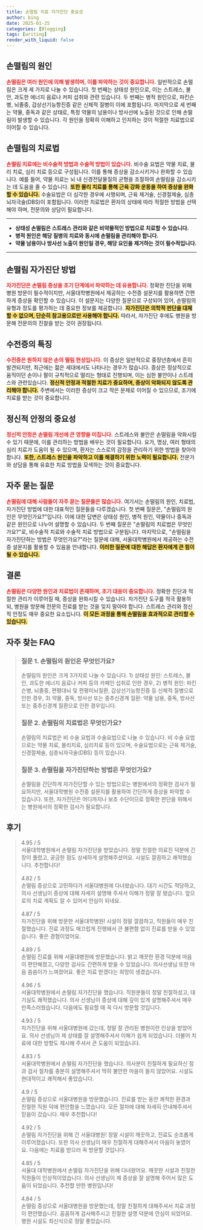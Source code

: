 ```yaml
---
title: 손떨림 치료 자가진단 중요성
author: bing
date: 2025-01-25
categories: [Blogging]
tags: [writing]
render_with_liquid: false
---
```



<h2 id='손떨림_원인'>손떨림의 원인</h2>

<p><b><span style="color: #ee2323;">손떨림은 여러 원인에 의해 발생하며, 이를 파악하는 것이 중요합니다.</span></b> 일반적으로 손떨림은 크게 세 가지로 나눌 수 있습니다. 첫 번째는 상태성 원인으로, 이는 스트레스, 불안, 과도한 에너지 음료나 커피 섭취와 관련 있습니다. 두 번째는 병적 원인으로, 파킨슨병, 뇌졸중, 갑상선기능항진증 같은 신체적 질병이 이에 포함됩니다. 마지막으로 세 번째는 약물, 중독과 같은 상태로, 특정 약물의 남용이나 방사선에 노출된 것으로 인해 손떨림이 발생할 수 있습니다. 각 원인을 정확히 이해하고 인지하는 것이 적절한 치료법으로 이어질 수 있습니다.</p>

<h2 id='손떨림_치료법'>손떨림의 치료법</h2>

<p><b><span style="color: #ee2323;">손떨림 치료에는 비수술적 방법과 수술적 방법이 있습니다.</span></b> 비수술 요법은 약물 치료, 물리 치료, 심리 치료 등으로 구성됩니다. 이를 통해 증상을 감소시키거나 완화할 수 있습니다. 예를 들어, 약물 치료는 뇌 내 신경전달물질의 균형을 조절하여 손떨림을 감소시키는 데 도움을 줄 수 있습니다. <b><span style="background-color: #ffe066;">또한 물리 치료를 통해 근육 강화 운동을 하여 증상을 완화할 수 있습니다.</span></b> 수술요법은 더 심각한 경우에 시행되며, 근육 제거술, 신경절제술, 심층뇌자극술(DBS)이 포함됩니다. 이러한 치료법은 환자의 상태에 따라 적절한 방법을 선택해야 하며, 전문의와 상담이 필요합니다.</p>

<hr />

<ul>
    <li><b>상태성 손떨림은 스트레스 관리와 같은 비약물적인 방법으로 치료할 수 있습니다.</b></li>
    <li><b>병적 원인은 해당 질병의 치료와 동시에 손떨림을 관리해야 합니다.</b></li>
    <li><b>약물 남용이나 방사선 노출이 원인일 경우, 해당 요인을 제거하는 것이 필수적입니다.</b></li>
</ul>

<hr />

<h2 id='자가진단_방법'>손떨림 자가진단 방법</h2>

<p><b><span style="color: #ee2323;">자가진단은 손떨림 증상을 초기 단계에서 파악하는 데 유용합니다.</span></b> 정확한 진단을 위해 병원 방문이 필수적이지만, 서울대학병원에서 제공하는 수전증 설문지를 활용하면 간편하게 증상을 확인할 수 있습니다. 이 설문지는 다양한 질문으로 구성되어 있어, 손떨림의 유형과 정도를 평가하는 데 중요한 정보를 제공합니다. <b><span style="background-color: #ffe066;">자가진단은 의학적 판단을 대체할 수 없으며, 단순히 참고용으로만 사용해야 합니다.</span></b> 따라서, 자가진단 후에도 병원을 방문해 전문의의 진찰을 받는 것이 권장됩니다.</p>

<h2 id='수전증의_특징'>수전증의 특징</h2>

<p><b><span style="color: #ee2323;">수전증은 원하지 않은 손의 떨림 현상입니다.</span></b> 이 증상은 일반적으로 중장년층에서 흔히 발견되지만, 최근에는 젊은 세대에서도 나타나는 경우가 많습니다. 증상은 정상적으로 움직이던 손이나 팔이 규칙적으로 떨리는 형태로 진행되며, 이는 심한 불안이나 스트레스와 관련있습니다. <b><span style="background-color: #ffe066;">정신적 안정과 적절한 치료가 중요하며, 증상이 악화되지 않도록 관리해야 합니다.</span></b> 주변에서는 이러한 증상이 크고 작은 문제로 이어질 수 있으므로, 조기에 치료를 받는 것이 중요합니다.</p>

<h2 id='정신적_안정의_중요성'>정신적 안정의 중요성</h2>

<p><b><span style="color: #ee2323;">정신적 안정은 손떨림 개선에 큰 영향을 미칩니다.</span></b> 스트레스와 불안은 손떨림을 악화시킬 수 있기 때문에, 이를 관리하는 방법을 배우는 것이 필요합니다. 요가, 명상, 여러 형태의 심리 치료가 도움이 될 수 있으며, 환자는 스스로의 감정을 관리하기 위한 방법을 찾아야 합니다. <b><span style="background-color: #ffe066;">또한, 스트레스 원인을 파악하고 이를 해결하기 위한 노력이 필요합니다.</span></b> 전문가와 상담을 통해 유효한 치료 방법을 모색하는 것이 중요합니다.</p>

<h2 id='자주_묻는_질문'>자주 묻는 질문</h2>

<p><b><span style="color: #ee2323;">손떨림에 대해 사람들이 자주 묻는 질문들은 많습니다.</span></b> 여기서는 손떨림의 원인, 치료법, 자가진단 방법에 대한 대표적인 질문들을 다루겠습니다. 첫 번째 질문은, "손떨림의 원인은 무엇인가요?"입니다. 이에 대한 답변은 상태성 원인, 병적 원인, 약물이나 중독과 같은 원인으로 나누어 설명할 수 있습니다. 두 번째 질문은 "손떨림의 치료법은 무엇인가요?"로, 비수술적 치료와 수술적 치료 방법으로 구분됩니다. 마지막으로, "손떨림을 자가진단하는 방법은 무엇인가요?"라는 질문에 대해, 서울대학병원에서 제공하는 수전증 설문지를 활용할 수 있음을 안내합니다. <b><span style="background-color: #ffe066;">이러한 질문에 대한 해답은 환자에게 큰 힘이 될 수 있습니다.</span></b></p>

<h2 id='결론'>결론</h2>

<p><b><span style="color: #ee2323;">손떨림은 다양한 원인과 치료법이 존재하며, 초기 대응이 중요합니다.</span></b> 정확한 진단과 적절한 관리가 이루어질 때, 증상을 완화시킬 수 있습니다. 자가진단 도구를 적극 활용하되, 병원을 방문해 전문의 진료를 받는 것을 잊지 말아야 합니다. 스트레스 관리와 정신적 안정도 매우 중요한 요소입니다. <b><span style="background-color: #ffe066;">이 모든 과정을 통해 손떨림을 효과적으로 관리할 수 있습니다.</span></b></p>


<h2 id='자주_찾는_FAQ'>자주 찾는 FAQ</h2>
<div itemscope="" itemtype="https://schema.org/FAQPage"> 
<blockquote> 
<div itemscope="" itemprop="mainEntity" itemtype="https://schema.org/Question"> 
<h3 itemprop="name">질문 1. 손떨림의 원인은 무엇인가요?</h3> 
<div itemscope="" itemprop="acceptedAnswer" itemtype="https://schema.org/Answer"> 
<span itemprop="text"> 
<p>손떨림의 원인은 크게 3가지로 나눌 수 있습니다. 1) 상태성 원인: 스트레스, 불안, 과도한 에너지 음료나 커피 등의 카페인 섭취로 인한 경우, 2) 병적 원인: 파킨슨병, 뇌졸중, 편평대뇌 및 편평미뇌질환, 갑상선기능항진증 등 신체적 질병으로 인한 경우, 3) 약물, 중독, 방사선 또는 중추신경계 질환: 약물 남용, 중독, 방사선 또는 중추신경계 질환으로 인한 경우입니다.</p> 
</span> 
</div> 
</div> 

<div itemscope="" itemprop="mainEntity" itemtype="https://schema.org/Question"> 
<h3 itemprop="name">질문 2. 손떨림의 치료법은 무엇인가요?</h3> 
<div itemscope="" itemprop="acceptedAnswer" itemtype="https://schema.org/Answer"> 
<span itemprop="text"> 
<p>손떨림의 치료법은 비 수술 요법과 수술요법으로 나눌 수 있습니다. 비 수술 요법으로는 약물 치료, 물리치료, 심리치료 등이 있으며, 수술요법으로는 근육 제거술, 신경절제술, 심층뇌자극술(DBS) 등이 있습니다.</p> 
</span> 
</div> 
</div> 

<div itemscope="" itemprop="mainEntity" itemtype="https://schema.org/Question"> 
<h3 itemprop="name">질문 3. 손떨림을 자가진단하는 방법은 무엇인가요?</h3> 
<div itemscope="" itemprop="acceptedAnswer" itemtype="https://schema.org/Answer"> 
<span itemprop="text"> 
<p>손떨림을 간단하게 자가진단할 수 있는 방법으로는 병원에서의 정확한 검사가 필요하지만, 서울대학병원 수전증 설문지를 활용하여 간단하게 증상을 파악할 수 있습니다. 또한, 자가진단은 어디까지나 보조 수단이므로 정확한 판단을 위해서는 병원에서의 정확한 검사가 필요합니다.</p> 
</span> 
</div> 
</div> 
</blockquote> 
</div>
<h2 id='후기'>후기</h2>
<div itemscope itemtype="https://schema.org/Product">
  <blockquote>
  <div itemprop="review" itemscope itemtype="https://schema.org/Review">
      <div itemprop="reviewRating" itemscope itemtype="https://schema.org/Rating"> <span itemprop="ratingValue">4.95</span> / <span itemprop="bestRating">5</span> </div>
      <span itemprop="reviewBody">서울대학병원에서 손떨림 자가진단을 받았습니다. 정말 친절한 의료진 덕분에 긴장이 풀렸고, 궁금한 점도 상세하게 설명해주셨어요. 시설도 깔끔하고 쾌적했습니다. 추천합니다!</span>
  </div>
  <br>
  <div itemprop="review" itemscope itemtype="https://schema.org/Review">
      <div itemprop="reviewRating" itemscope itemtype="https://schema.org/Rating"> <span itemprop="ratingValue">4.82</span> / <span itemprop="bestRating">5</span> </div>
      <span itemprop="reviewBody">손떨림 증상으로 고민하다가 서울대병원에 다녀왔습니다. 대기 시간도 적당하고, 의사 선생님이 증상에 대해 자세히 설명해 주셔서 이해가 정말 잘 됐습니다. 앞으로의 치료 계획도 알 수 있어서 안심이 되네요.</span>
  </div>
  <br>
  <div itemprop="review" itemscope itemtype="https://schema.org/Review">
      <div itemprop="reviewRating" itemscope itemtype="https://schema.org/Rating"> <span itemprop="ratingValue">4.87</span> / <span itemprop="bestRating">5</span> </div>
      <span itemprop="reviewBody">자가진단을 위해 방문한 서울대학병원! 시설이 정말 깔끔하고, 직원들이 매우 친절했습니다. 진료 과정도 매끄럽게 진행돼서 큰 불편함 없이 진료를 받을 수 있었습니다. 좋은 경험이었어요.</span>
  </div>
  <br>
  <div itemprop="review" itemscope itemtype="https://schema.org/Review">
      <div itemprop="reviewRating" itemscope itemtype="https://schema.org/Rating"> <span itemprop="ratingValue">4.89</span> / <span itemprop="bestRating">5</span> </div>
      <span itemprop="reviewBody">손떨림 진료를 위해 서울대병원에 방문했습니다. 밝고 깨끗한 환경 덕분에 마음이 편안해졌고, 다양한 검사도 간편하게 받을 수 있었습니다. 의사선생님 또한 마음 씀씀이가 느껴졌어요. 좋은 치료 받겠다는 희망이 생겼습니다.</span>
  </div>
  <br>
  <div itemprop="review" itemscope itemtype="https://schema.org/Review">
      <div itemprop="reviewRating" itemscope itemtype="https://schema.org/Rating"> <span itemprop="ratingValue">4.96</span> / <span itemprop="bestRating">5</span> </div>
      <span itemprop="reviewBody">서울대학병원에서 손떨림 자가진단을 했습니다. 직원분들이 정말 친절하셨고, 대기실도 쾌적했습니다. 의사 선생님이 증상에 대해 깊이 있게 설명해주셔서 매우 만족스러웠습니다. 다음에도 필요할 때 꼭 다시 방문할 것입니다.</span>
  </div>
  <br>
  <div itemprop="review" itemscope itemtype="https://schema.org/Review">
      <div itemprop="reviewRating" itemscope itemtype="https://schema.org/Rating"> <span itemprop="ratingValue">4.93</span> / <span itemprop="bestRating">5</span> </div>
      <span itemprop="reviewBody">자가진단을 위해 서울대병원에 갔는데, 정말 잘 관리된 병원이란 인상을 받았어요. 의사 선생님이 제 상태를 잘 설명해주셔서 이해가 쉽게 되었습니다. 더불어 치료에 대한 방향도 제시해 주셔서 큰 도움이 되었습니다.</span>
  </div>
  <br>
  <div itemprop="review" itemscope itemtype="https://schema.org/Review">
      <div itemprop="reviewRating" itemscope itemtype="https://schema.org/Rating"> <span itemprop="ratingValue">4.83</span> / <span itemprop="bestRating">5</span> </div>
      <span itemprop="reviewBody">서울대학병원에서 손떨림 자가진단을 했습니다. 의사분이 친절하게 필요하신 점과 검사 절차를 충분히 설명해주셔서 딱히 불안한 마음이 들지 않았어요. 시설도 현대적이고 쾌적해서 좋았습니다.</span>
  </div>
  <br>
  <div itemprop="review" itemscope itemtype="https://schema.org/Review">
      <div itemprop="reviewRating" itemscope itemtype="https://schema.org/Rating"> <span itemprop="ratingValue">4.9</span> / <span itemprop="bestRating">5</span> </div>
      <span itemprop="reviewBody">손떨림 증상으로 서울대병원을 방문했습니다. 진료를 받는 동안 쾌적한 환경과 친절한 직원 덕에 편안함을 느꼈습니다. 모든 절차에 대해 자세히 안내해주셔서 믿음이 갔습니다. 매우 추천합니다!</span>
  </div>
  <br>
  <div itemprop="review" itemscope itemtype="https://schema.org/Review">
      <div itemprop="reviewRating" itemscope itemtype="https://schema.org/Rating"> <span itemprop="ratingValue">4.92</span> / <span itemprop="bestRating">5</span> </div>
      <span itemprop="reviewBody">손떨림 자가진단을 위해 간 서울대병원! 정말 시설이 깨끗하고, 진료도 순조롭게 이루어졌습니다. 또한 의사 선생님이 매우 친절하게 대해주셔서 마음이 놓였어요. 다음에는 치료를 받으러 꼭 방문할 것입니다.</span>
  </div>
  <br>
  <div itemprop="review" itemscope itemtype="https://schema.org/Review">
      <div itemprop="reviewRating" itemscope itemtype="https://schema.org/Rating"> <span itemprop="ratingValue">4.85</span> / <span itemprop="bestRating">5</span> </div>
      <span itemprop="reviewBody">서울대 대학병원에서 손떨림 자가진단을 위해 다녀왔어요. 깨끗한 시설과 친절한 직원들이 인상적이었습니다. 의사 선생님이 제 증상을 잘 설명해 주어서 많은 도움이 되었습니다. 추천할 만한 병원입니다!</span>
  </div>
  <br>
  <div itemprop="review" itemscope itemtype="https://schema.org/Review">
      <div itemprop="reviewRating" itemscope itemtype="https://schema.org/Rating"> <span itemprop="ratingValue">4.84</span> / <span itemprop="bestRating">5</span> </div>
      <span itemprop="reviewBody">손떨림 증상으로 서울대병원을 방문했는데, 정말 친절하게 대해주셔서 치료 과정이 편안했습니다. 꼼꼼하게 검사해주시고 친절한 설명 덕분에 안심이 되었어요. 병원 시설도 최신식으로 정말 좋았습니다.</span>
  </div>
  </blockquote>
</div>
